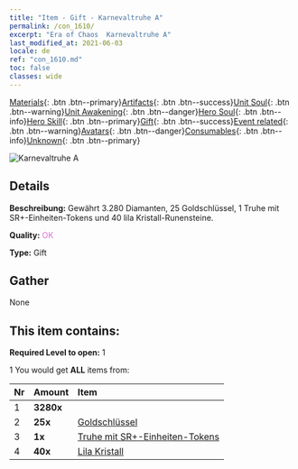 ```yaml
---
title: "Item - Gift - Karnevaltruhe A"
permalink: /con_1610/
excerpt: "Era of Chaos  Karnevaltruhe A"
last_modified_at: 2021-06-03
locale: de
ref: "con_1610.md"
toc: false
classes: wide
---
```

 [Materials](/ItemsDE/){: .btn .btn--primary}[Artifacts](/ItemsDE/Artifacts/){: .btn .btn--success}[Unit Soul](/ItemsDE/UnitSoul/){: .btn .btn--warning}[Unit Awakening](/ItemsDE/UnitAwakening/){: .btn .btn--danger}[Hero Soul](/ItemsDE/HeroSoul/){: .btn .btn--info}[Hero Skill](/ItemsDE/HeroSkill/){: .btn .btn--primary}[Gift](/ItemsDE/Gift/){: .btn .btn--success}[Event related](/ItemsDE/Events/){: .btn .btn--warning}[Avatars](/ItemsDE/Avatars/){: .btn .btn--danger}[Consumables](/ItemsDE/Consumables/){: .btn .btn--info}[Unknown](/ItemsDE/Unknown/){: .btn .btn--primary}

 ![Karnevaltruhe A](/images/t/i_907226.png)

## Details
 **Beschreibung:** Gewährt 3.280 Diamanten, 25 Goldschlüssel, 1 Truhe mit SR+-Einheiten-Tokens und 40 lila Kristall-Runensteine.

 **Quality:** <span style="color: #DA70D6">OK</span>

 **Type:** Gift

## Gather

  None

## This item contains:

 **Required Level to open:** 1

 1 You would get **ALL** items  from:

  | Nr | Amount |     Item    |
  |:---|:-------|:------------|
  | 1 |  **3280x** | <i class="fas fa-gem"/> |  | 
  | 2 |  **25x** | [Goldschlüssel](/ItemsDE/con_783/) |  | 
  | 3 |  **1x** | [Truhe mit SR+-Einheiten-Tokens](/ItemsDE/con_1598/) |  | 
  | 4 |  **40x** | [Lila Kristall](/ItemsDE/con_720/) |  | 
